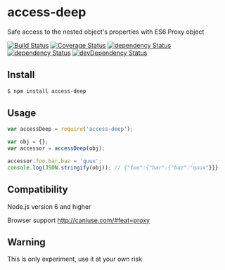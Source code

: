 # access-deep
Safe access to the nested object's properties with ES6 Proxy object

<a href="https://travis-ci.org/forceuser/access-deep" target="_blank">![Build Status](https://travis-ci.org/forceuser/access-deep.svg?branch=master)</a>
<a href="https://coveralls.io/github/forceuser/access-deep?branch=master" target="_blank">![Coverage Status](https://coveralls.io/repos/github/forceuser/access-deep/badge.svg?branch=master)</a>
<a href="https://www.npmjs.com/package/access-deep" target="_blank">![dependency Status](https://img.shields.io/npm/v/npm.svg)</a>
<a href="https://david-dm.org/forceuser/access-deep" target="_blank">![dependency Status](https://david-dm.org/forceuser/access-deep.svg)</a>
<a href="https://david-dm.org/forceuser/access-deep#info=devDependencies" target="_blank">![devDependency Status](https://david-dm.org/forceuser/access-deep/dev-status.svg)</a>

## Install

```bash
$ npm install access-deep
```

## Usage

```js
var accessDeep = require('access-deep');

var obj = {};
var accessor = accessDeep(obj);

accessor.foo.bar.baz = 'quux';
console.log(JSON.stringify(obj)); // {"foo":{"bar":{"baz":"quux"}}}

```

## Compatibility

Node.js version 6 and higher

Browser support http://caniuse.com/#feat=proxy

## Warning

This is only experiment, use it at your own risk
